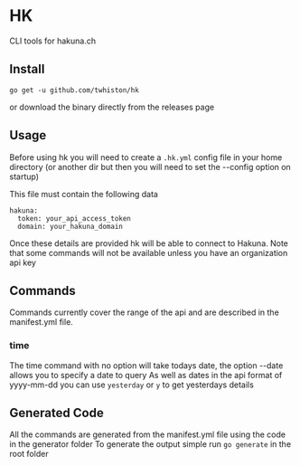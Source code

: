 # HK

CLI tools for hakuna.ch

## Install

`go get -u github.com/twhiston/hk`

or download the binary directly from the releases page

## Usage

Before using hk you will need to create a `.hk.yml` config file in your home directory
(or another dir but then you will need to set the --config option on startup)

This file must contain the following data

```
hakuna:
  token: your_api_access_token
  domain: your_hakuna_domain
```

Once these details are provided hk will be able to connect to Hakuna.
Note that some commands will not be available unless you have an organization api key

## Commands

Commands currently cover the range of the api and are described in the manifest.yml file.

### time

The time command with no option will take todays date, the option --date allows you to specify a date to query
As well as dates in the api format of yyyy-mm-dd you can use `yesterday` or `y` to get yesterdays details


## Generated Code

All the commands are generated from the manifest.yml file using the code in the generator folder
To generate the output simple run `go generate` in the root folder

